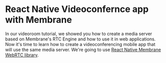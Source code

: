 # React Native Videoconfernce app with Membrane

In our videoroom tutorial, we showed you how to create a media server based on Membrane's RTC Engine and how to use it in web applications. Now it's time to learn how to create a videoconferencing mobile app that will use the same media server. We're going to use [React Native Membrane WebRTC library](https://github.com/membraneframework/react-native-membrane-webrtc).
